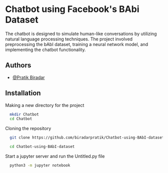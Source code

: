 
# Chatbot using Facebook's BAbi Dataset


The chatbot is designed to simulate human-like conversations by utilizing natural language processing
techniques. The project involved preprocessing the bAbI dataset, training a neural network model, and
implementing the chatbot functionality.


## Authors

- [@Pratik Biradar](https://www.github.com/biradarpratik)




## Installation

Making a new directory for the project

```bash 
  mkdir Chatbot
  cd Chatbot
```

Cloning the repository 

```bash
  git clone https://github.com/biradarpratik/Chatbot-using-BAbI-dataset.git
```
```bash 
  cd Chatbot-using-BAbI-dataset
```

Start a jupyter server and run the Untitled.py file 

```bash 
  python3 -m jupyter notebook 
```
 


